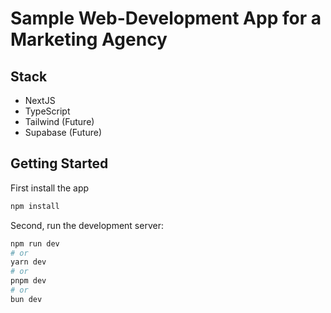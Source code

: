 # Sample Web-Development App for a Marketing Agency

## Stack
- NextJS
- TypeScript
- Tailwind (Future)
- Supabase (Future)


## Getting Started

First install the app
```bash
npm install
```

Second, run the development server:

```bash
npm run dev
# or
yarn dev
# or
pnpm dev
# or
bun dev
```